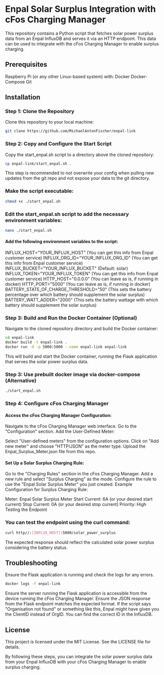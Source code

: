# Enpal Solar Surplus Integration with cFos Charging Manager

This repository contains a Python script that fetches solar power surplus data from an Enpal InfluxDB and serves it via an HTTP endpoint. This data can be used to integrate with the cFos Charging Manager to enable surplus charging.

## Prerequisites
Raspberry Pi (or any other Linux-based system) with:
Docker
Docker-Compose
Git

## Installation

### Step 1: Clone the Repository
Clone this repository to your local machine:

```bash
git clone https://github.com/MichaelAntonFischer/enpal-link
```

### Step 2: Copy and Configure the Start Script
Copy the start_enpal.sh script to a directory above the cloned repository:

```bash
cp enpal-link/start_enpal.sh .
```
This step is recommended to not overwrite your config when pulling new updates from the git repo and not expose your data to the git directory.

### Make the script executable:

```bash
chmod +x ./start_enpal.sh
```

### Edit the start_enpal.sh script to add the necessary environment variables:

```bash
nano ./start_enpal.sh
```

#### Add the following environment variables to the script:

INFLUX_HOST="YOUR_INFLUX_HOST" (You can get this info from Enpal customer service)
INFLUX_ORG_ID="YOUR_INFLUX_ORG_ID" (You can get this info from Enpal customer service)
INFLUX_BUCKET="YOUR_INFLUX_BUCKET" (Default: solar)
INFLUX_TOKEN="YOUR_INFLUX_TOKEN" (You can get this info from Enpal customer service)
HTTP_HOST="0.0.0.0" (You can leave as is, if running in docker)
HTTP_PORT="5000" (You can leave as is, if running in docker)
BATTERY_STATE_OF_CHARGE_THRESHOLD="50" (This sets the battery percentage over which battery should supplement the solar surplus)
BATTERY_WATT_ADDER="2000" (This sets the battery wattage with which battery should supplement the solar surplus)

### Step 3: Build and Run the Docker Container (Optional)
Navigate to the cloned repository directory and build the Docker container:

```bash
cd enpal-link
docker build -t enpal-link .
docker run -d -p 5000:5000 --name enpal-link enpal-link
```

This will build and start the Docker container, running the Flask application that serves the solar power surplus data.

### Step 3: Use prebuilt docker image via docker-compose (Alternative)
```bash
./start_enpal.sh
```

### Step 4: Configure cFos Charging Manager
#### Access the cFos Charging Manager Configuration:

Navigate to the cFos Charging Manager web interface.
Go to the "Configuration" section.
Add the User-Defined Meter:

Select "User-defined meters" from the configuration options.
Click on "Add new meter" and choose "HTTP/JSON" as the meter type.
Upload the Enpal_Surplus_Meter.json file from this repo.

#### Set Up a Solar Surplus Charging Rule:

Go to the "Charging Rules" section in the cFos Charging Manager.
Add a new rule and select "Surplus Charging" as the mode.
Configure the rule to use the "Enpal Solar Surplus Meter" you just created.
Example Configuration for Surplus Charging Rule:

Meter: Enpal Solar Surplus Meter
Start Current: 6A (or your desired start current)
Stop Current: 0A (or your desired stop current)
Priority: High
Testing the Endpoint

### You can test the endpoint using the curl command:

```bash
curl http//:[INFLUX_HOST]:5000/solar_power_surplus
```

The expected response should reflect the calculated solar power surplus considering the battery status.

## Troubleshooting

Ensure the Flask application is running and check the logs for any errors.
```bash
docker logs -f enpal-link
```
Ensure the server running the Flask application is accessible from the device running the cFos Charging Manager.
Ensure the JSON response from the Flask endpoint matches the expected format.
If the script says "Organisation not found" or something like this, Enpal might have given you the ClientID instead of OrgID. You can find the correct ID in the InfluxDB.

## License

This project is licensed under the MIT License. See the LICENSE file for details.

By following these steps, you can integrate the solar power surplus data from your Enpal InfluxDB with your cFos Charging Manager to enable surplus charging.
